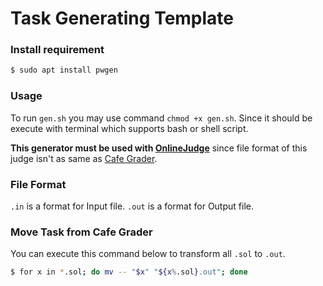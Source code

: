 # Task Generating Template

### Install requirement

```sh
$ sudo apt install pwgen
```

### Usage

To run ``gen.sh`` you may use command ``chmod +x gen.sh``. Since it should be execute with terminal which supports bash or shell script.

**This generator must be used with [OnlineJudge](https://github.com/QingdaoU/OnlineJudge)** since file format of this judge isn't as same as [Cafe Grader](https://github.com/cafe-grader-team/cafe-grader-web).

### File Format

``.in`` is a format for Input file.
``.out`` is a format for Output file.

### Move Task from Cafe Grader

You can execute this command below to transform all ``.sol`` to ``.out``.
```sh
$ for x in *.sol; do mv -- "$x" "${x%.sol}.out"; done
```
